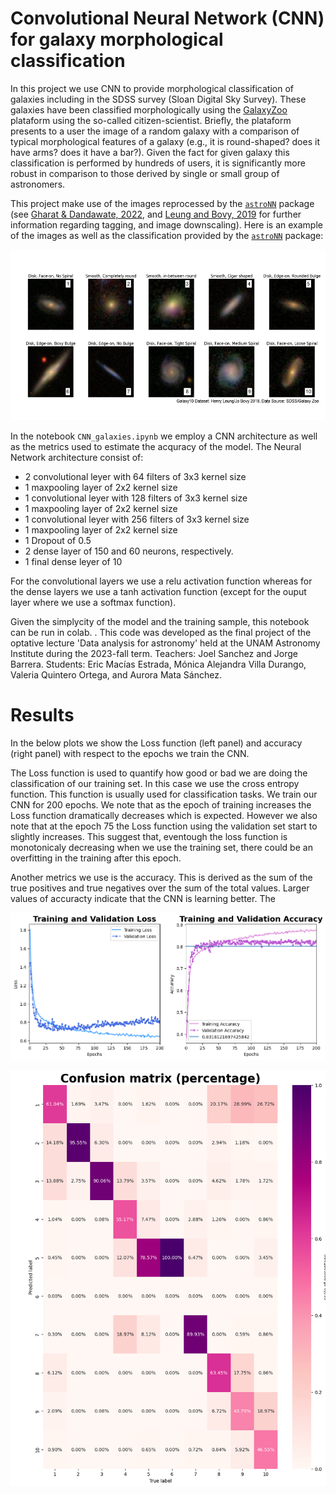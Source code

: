 # Convolutional Neural Network (CNN) for galaxy morphological classification

In this project we use CNN to provide morphological classification of galaxies including in the SDSS survey (Sloan Digital Sky Survey). These galaxies have been classified morphologically using the [GalaxyZoo](https://www.zooniverse.org/projects/zookeeper/galaxy-zoo/) plataform using the so-called citizen-scientist. Briefly, the plataform presents to a user the image of a random galaxy with a comparison of typical morphological features of a galaxy (e.g., it is round-shaped? does it have arms? does it have a bar?). Given the fact for given galaxy this classification is performed by hundreds of users, it is significantly more robust in comparison to those derived by single or small group of astronomers. 

This project make use of the images reprocessed by the  [`astroNN`](https://astronn.readthedocs.io/en/latest/galaxy10sdss.html) package (see [Gharat & Dandawate, 2022](https://ui.adsabs.harvard.edu/abs/2022MNRAS.511.5120G/abstract), and [Leung and Bovy, 2019](https://ui.adsabs.harvard.edu/abs/2019MNRAS.483.3255L/abstract) for further information regarding tagging, and image downscaling). Here is an example of the images as well as the classification provided by the [`astroNN`](https://astronn.readthedocs.io/en/latest/galaxy10sdss.html) package:

![screenshot](ClassificationExample.png)

In the notebook `CNN_galaxies.ipynb` we employ a CNN architecture as well as the metrics used to estimate the acquracy of the model. The Neural Network architecture consist of: 
* 2 convolutional leyer with 64 filters of 3x3 kernel size
* 1 maxpooling layer of 2x2 kernel size
* 1 convolutional leyer with 128 filters of 3x3 kernel size
* 1 maxpooling layer of 2x2 kernel size
* 1 convolutional leyer with 256 filters of 3x3 kernel size
* 1 maxpooling layer of 2x2 kernel size
* 1 Dropout of 0.5
* 2 dense layer of 150 and 60 neurons, respectively.
* 1 final dense leyer of 10

For the convolutional layers we use a relu activation function whereas for the dense layers we use a tanh activation function (except for the ouput layer where we use a softmax function).

Given the simplycity of the model and the training sample, this notebook can be run in colab. . This code was developed as the final project of the optative lecture 'Data analysis for astronomy' held at the UNAM Astronomy Institute during the 2023-fall term. Teachers: Joel Sanchez and Jorge Barrera. Students: Eric Macías Estrada, Mónica Alejandra Villa Durango, Valeria Quintero Ortega, and Aurora Mata Sánchez. 

# Results

In the below plots we show the Loss function (left panel) and accuracy (right panel) with respect to the epochs we train the CNN. 

The Loss function is used to quantify how good or bad we are doing the classification of our training set. In this case we use the cross entropy function. This function is usually used for classification tasks.  We train our CNN for 200 epochs. We note that as the epoch of training increases the Loss function dramatically decreases which is expected. However we also note that at the epoch 75 the Loss function using the validation set start to slightly increases. This suggest that, eventough the loss function is monotonicaly decreasing when we use the training set, there could be an overfitting in the training after this epoch.   

Another metrics we use is the accuracy. This is derived as the sum of the true positives and true negatives over the sum of the total values. Larger values of accuracty indicate that the CNN is learning better. The 

![screenshot](CNN_loss_accuracy.png)

![screenshot](CNN_confusionMatrix.png)

